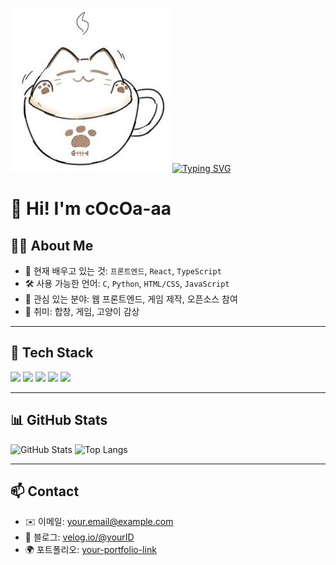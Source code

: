 ![cat coffee](./Cat_Latte.jpg) [![Typing SVG](https://readme-typing-svg.demolab.com?lines=반가워요😺&fontSize=24&color=FFCC00)](https://git.io/typing-svg)

# 👋 Hi! I'm cOcOa-aa

## 🧑‍💻 About Me
- 🌱 현재 배우고 있는 것: `프론트엔드`, `React`, `TypeScript`
- 🛠 사용 가능한 언어: `C`, `Python`, `HTML/CSS`, `JavaScript`
- 🧠 관심 있는 분야: 웹 프론트엔드, 게임 제작, 오픈소스 참여
- 🎵 취미: 합창, 게임, 고양이 감상

---

## 🔧 Tech Stack
<img src="https://img.shields.io/badge/C-A8B9CC?style=flat&logo=c&logoColor=white"/>
<img src="https://img.shields.io/badge/Python-3776AB?style=flat&logo=python&logoColor=white"/>
<img src="https://img.shields.io/badge/HTML-E34F26?style=flat&logo=html5&logoColor=white"/>
<img src="https://img.shields.io/badge/CSS-1572B6?style=flat&logo=css3&logoColor=white"/>
<img src="https://img.shields.io/badge/JavaScript-F7DF1E?style=flat&logo=javascript&logoColor=black"/>

---

## 📊 GitHub Stats
![GitHub Stats](https://github-readme-stats.vercel.app/api?username=your-username&show_icons=true&theme=tokyonight)
![Top Langs](https://github-readme-stats.vercel.app/api/top-langs/?username=your-username&layout=compact&theme=tokyonight)

---

## 📫 Contact
- ✉️ 이메일: your.email@example.com
- 📝 블로그: [velog.io/@yourID](https://velog.io/@yourID)
- 🌍 포트폴리오: [your-portfolio-link](https://example.com)


<!--
**cOcOa-aa/cOcOa-aa** is a ✨ _special_ ✨ repository because its `README.md` (this file) appears on your GitHub profile.

Here are some ideas to get you started:

- 🔭 I’m currently working on ...
- 🌱 I’m currently learning ...
- 👯 I’m looking to collaborate on ...
- 🤔 I’m looking for help with ...
- 💬 Ask me about ...
- 📫 How to reach me: ...
- 😄 Pronouns: ...
- ⚡ Fun fact: ...
-->
